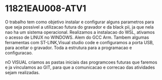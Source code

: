 # 11821EAU008-ATV1
O trabalho tem como objetivo instalar e configurar alguns parametros para que seja possivel a utilizacao futura do gravador e da black pii, ja que nela nao ha um sistema operacional.
Realizamos a instalacao do WSL, ativamos o acesso de LINUX no WINDOWS. Alem do GCC Arm.
Tambem algumas ferramentas com ST-LINK,Visual studio code e configuramos a porta USB, para aceitar o gravador.
Toda a estrutura para a programacao e configuracao.

nO VISUAL criamos as pastas iniciais das programcoes futuras que faremos e ja vinculamos ao GIT, para que a comunicacao e correcao das atividades sejam realizadas.